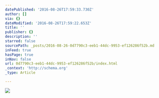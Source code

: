 ```yaml
---
datePublished: '2016-08-26T17:59:33.730Z'
author: []
via: {}
dateModified: '2016-08-26T17:59:22.653Z'
title: ''
publisher: {}
description: ''
starred: false
sourcePath: _posts/2016-08-26-0d7790c3-eeb1-44dc-9953-ef126286f52b.md
inFeed: true
hasPage: true
inNav: false
url: 0d7790c3-eeb1-44dc-9953-ef126286f52b/index.html
_context: 'http://schema.org'
_type: Article

---
```

![](https://the-grid-user-content.s3-us-west-2.amazonaws.com/880243fa-e1d6-4120-9874-ef9814dd60ac.jpg)